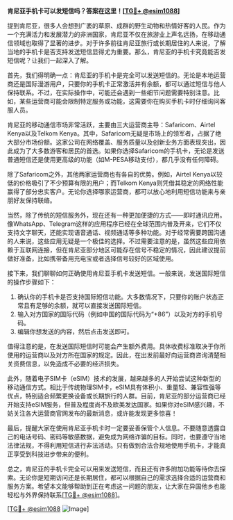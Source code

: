 **肯尼亚手机卡可以发短信吗？答案在这里！[[TG💪+ @esim1088](https://t.me/s/esim1088)]**

提到肯尼亚，很多人会想到广袤的草原、成群的野生动物和热情好客的人民。作为一个充满活力和发展潜力的非洲国家，肯尼亚不仅在旅游业上声名远扬，在移动通信领域也取得了显著的进步。对于许多前往肯尼亚旅行或长期居住的人来说，了解当地的手机卡是否支持发送短信显得尤为重要。那么，肯尼亚的手机卡究竟能否发短信呢？让我们一起深入了解。

首先，我们得明确一点：肯尼亚的手机卡是完全可以发送短信的。无论是本地运营商还是国际漫游用户，只要你的手机卡正常激活并有余额，都可以通过短信与他人保持联系。不过，在实际操作中，可能还会遇到一些细节问题需要特别注意。比如，某些运营商可能会限制特定服务或功能，这需要你在购买手机卡时仔细询问客服人员。

肯尼亚的移动通信市场非常活跃，主要由三大运营商主导：Safaricom、Airtel Kenya以及Telkom Kenya。其中，Safaricom无疑是市场上的领军者，占据了绝大部分市场份额。这家公司在网络覆盖、服务质量以及创新业务方面表现突出，因此成为了大多数游客和居民的首选。如果你选择Safaricom的手机卡，无论是发送普通短信还是使用更高级的功能（如M-PESA移动支付），都几乎没有任何障碍。

除了Safaricom之外，其他两家运营商也有各自的优势。例如，Airtel Kenya以较低的价格吸引了不少预算有限的用户；而Telkom Kenya则凭借其稳定的网络性能赢得了部分忠实客户。无论你选择哪家运营商，都可以放心地利用短信功能来与亲朋好友保持联络。

当然，除了传统的短信服务外，现在还有一种更加便捷的方式——即时通讯应用。像WhatsApp、Telegram这样的应用程序已经在全球范围内普及开来，它们不仅支持文字聊天，还能实现语音通话、视频通话等多种功能。对于经常需要跨国沟通的人来说，这些应用无疑是一个极佳的选择。不过需要注意的是，虽然这些应用依赖于互联网连接，但在肯尼亚部分地区可能存在信号不稳定的情况，因此建议提前做好准备，比如携带备用充电宝或者选择信号较好的区域使用。

接下来，我们聊聊如何正确使用肯尼亚手机卡发送短信。一般来说，发送国际短信的操作步骤如下：

1. 确认你的手机卡是否支持国际短信功能。大多数情况下，只要你的账户状态正常且有足够的余额，就可以直接发送国际短信。
2. 输入对方国家的国际代码（例如中国的国际代码为“+86”）以及对方的手机号码。
3. 编辑你想发送的内容，然后点击发送即可。

值得注意的是，在发送国际短信时可能会产生额外费用。具体收费标准取决于你所使用的运营商以及对方所在国家的规定。因此，在出发前最好向运营商咨询清楚相关资费信息，以免造成不必要的经济损失。

此外，随着电子SIM卡（eSIM）技术的发展，越来越多的人开始尝试这种新型的移动通信方式。相比于传统物理SIM卡，eSIM具有体积小、重量轻、兼容性强等优点，特别适合频繁更换设备或长期旅行的人群。目前，肯尼亚的部分运营商已经开始支持eSIM服务，但普及程度尚不及欧美发达国家。如果你对eSIM感兴趣，不妨关注各大运营商官网发布的最新消息，或许能发现更多惊喜！

最后，提醒大家在使用肯尼亚手机卡时一定要妥善保管个人信息。不要随意透露自己的电话号码、密码等敏感数据，避免成为网络诈骗的目标。同时，也要遵守当地法律法规，不得利用短信进行非法活动。只有做到合法合规地使用手机卡，才能真正享受到科技进步带来的便利。

总之，肯尼亚的手机卡完全可以用来发送短信，而且还有许多附加功能等待你去探索。无论你是短期访问还是长期居住，都可以根据自己的需求选择合适的运营商和服务方案。希望本文能够帮助到正在考虑这一问题的朋友，让大家在异国他乡也能轻松与外界保持联系[[TG💪+ @esim1088](https://t.me/s/esim1088)]。

[[TG💪+ @esim1088](https://t.me/s/esim1088) ![Image](https://i.postimg.cc/4NQfJmqS/Snipaste-2025-05-13-00-14-12.png)]
